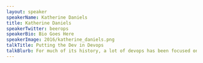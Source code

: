 ```yaml
---
layout: speaker
speakerName: Katherine Daniels
title: Katherine Daniels
speakerTwitter: beerops
speakerBio: Bio Goes Here
speakerImage: 2016/katherine_daniels.png
talkTitle: Putting the Dev in Devops
talkBlurb: For much of its history, a lot of devops has been focused on bringing operational thinking to developers, whether that be giving them deployment powers with the magic of containers in the cloud, or giving them the responsibilities of an on-call rotation. Less has been done to bring development thinking to operations, and may ops engineers or sysadmins seem to pride themselves on only writing code that consists of incomprehensible perl or bash. At Etsy, we have a suite of tools we’ve developed to manage the provisioning of servers in our data centers, but this code was all written by ops people and grew organically over time, turning out to be functional but also messy and fragile. In this talk, I’ll go over what I’ve done to bring software engineering practices to this operational tooling, discussing improvements like adding testability, refactoring to make the code easier to understand and modify, and adding real functional testing and deployment processes.
---
```

